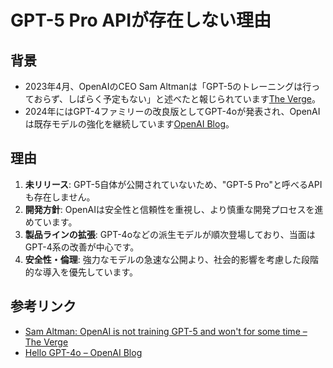 # GPT-5 Pro APIが存在しない理由

## 背景
- 2023年4月、OpenAIのCEO Sam Altmanは「GPT-5のトレーニングは行っておらず、しばらく予定もない」と述べたと報じられています[The Verge](https://www.theverge.com/2023/4/14/23685096/openai-gpt-5-training-sam-altman)。
- 2024年にはGPT-4ファミリーの改良版としてGPT-4oが発表され、OpenAIは既存モデルの強化を継続しています[OpenAI Blog](https://openai.com/index/hello-gpt-4o/)。

## 理由
1. **未リリース**: GPT-5自体が公開されていないため、"GPT-5 Pro"と呼べるAPIも存在しません。
2. **開発方針**: OpenAIは安全性と信頼性を重視し、より慎重な開発プロセスを進めています。
3. **製品ラインの拡張**: GPT-4oなどの派生モデルが順次登場しており、当面はGPT-4系の改善が中心です。
4. **安全性・倫理**: 強力なモデルの急速な公開より、社会的影響を考慮した段階的な導入を優先しています。

## 参考リンク
- [Sam Altman: OpenAI is not training GPT-5 and won't for some time – The Verge](https://www.theverge.com/2023/4/14/23685096/openai-gpt-5-training-sam-altman)
- [Hello GPT-4o – OpenAI Blog](https://openai.com/index/hello-gpt-4o/)

